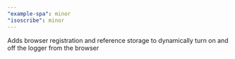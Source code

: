 ```yaml
---
"example-spa": minor
"isoscribe": minor
---
```


Adds browser registration and reference storage to dynamically turn on and off the logger from the browser
